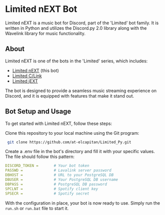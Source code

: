 # Limited nEXT Bot

Limited nEXT is a music bot for Discord, part of the 'Limited' bot family. It is written in Python and utilizes the Discord.py 2.0 library along with the Wavelink library for music functionality.

## About

Limited nEXT is one of the bots in the 'Limited' series, which includes:

- [Limited nEXT](https://github.com/at-elcapitan/Limited_Py) (this bot)
- [Limited C/Link](https://github.com/at-elcapitan/Limited-C_Link)
- [Limited jEXT](https://github.com/at-elcapitan/AT-Limited_jEXT)

The bot is designed to provide a seamless music streaming experience on Discord, and it is equipped with features that make it stand out.

## Bot Setup and Usage

To get started with Limited nEXT, follow these steps:

Clone this repository to your local machine using the Git program:

```sh
 git clone https://github.com/at-elcapitan/Limited_Py.git
```

Create a .env file in the bot's directory and fill it with your specific values. The file should follow this pattern:


```yaml
DISCORD_TOKEN =       # Your bot token
PASSWD =              # Lavalink server password
DBHOST =              # URL to your PostgreSQL DB
DBUSER =              # Your PostgreSQL DB username
DBPASS =              # PostgreSQL DB password
SPCLNT =              # Spotify client key
SPSECR =              # Spotify secret
```

With the configuration in place, your bot is now ready to use. Simply run the `run.sh` or `run.bat` file to start it.
